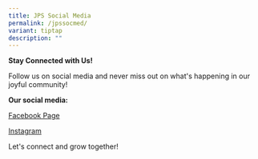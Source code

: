 ```yaml
---
title: JPS Social Media
permalink: /jpssocmed/
variant: tiptap
description: ""
---
```

<p><strong>Stay Connected with Us!</strong>
</p>
<p>Follow us on social media and never miss out on what's happening in our
joyful community!</p>
<p><strong>Our social media:</strong>
</p>
<p><a href="https://www.facebook.com/100093010071253" rel="noopener noreferrer nofollow" target="_blank">Facebook Page</a>
</p>
<p><a href="https://instagram.com/jurong_primary_school" rel="noopener noreferrer nofollow" target="_blank">Instagram</a>
</p>
<p>Let's connect and grow together!</p>